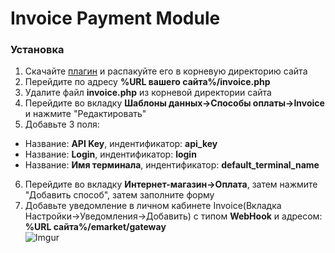<h1>Invoice Payment Module</h1>

<h3>Установка</h3>

1. Скачайте [плагин]() и распакуйте его в корневую директорию сайта
2. Перейдите по адресу **%URL вашего сайта%/invoice.php**
3. Удалите файл **invoice.php** из корневой директории сайта
4. Перейдите во вкладку **Шаблоны данных->Способы оплаты->Invoice** и нажмите "Редактировать"
5. Добавьте 3 поля:
- Название: **API Key**, индентификатор: **api_key**
- Название: **Login**, индентификатор: **login**
- Название: **Имя терминала**, индентификатор: **default_terminal_name**
6. Перейдите во вкладку **Интернет-магазин->Оплата**, затем нажмите "Добавить способ", затем заполните форму
7. Добавьте уведомление в личном кабинете Invoice(Вкладка Настройки->Уведомления->Добавить)
   с типом **WebHook** и адресом: **%URL сайта%/emarket/gateway**<br>
   ![Imgur](https://imgur.com/lMmKhj1.png)